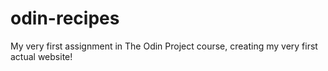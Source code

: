 # odin-recipes

My very first assignment in The Odin Project course, creating my very first actual website!